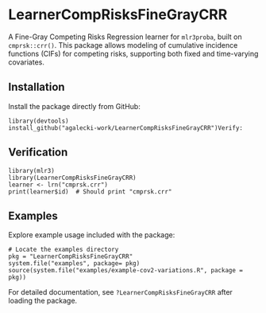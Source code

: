 # LearnerCompRisksFineGrayCRR

A Fine-Gray Competing Risks Regression learner for `mlr3proba`, built on `cmprsk::crr()`. This package allows modeling of cumulative incidence functions (CIFs) for competing risks, supporting both fixed and time-varying covariates.

## Installation

Install the package directly from GitHub:

```
library(devtools)
install_github("agalecki-work/LearnerCompRisksFineGrayCRR")Verify:

```

## Verification

```
library(mlr3)
library(LearnerCompRisksFineGrayCRR)
learner <- lrn("cmprsk.crr")
print(learner$id)  # Should print "cmprsk.crr"
```

## Examples

Explore example usage included with the package:


```
# Locate the examples directory
pkg = "LearnerCompRisksFineGrayCRR"
system.file("examples", package= pkg)
source(system.file("examples/example-cov2-variations.R", package = pkg))

```

For detailed documentation, see `?LearnerCompRisksFineGrayCRR` after loading the package.

